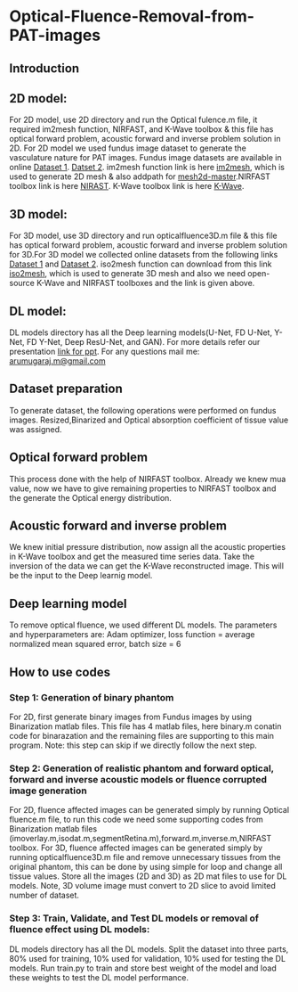 # Optical-Fluence-Removal-from-PAT-images
## Introduction
## 2D model:
For 2D model, use 2D directory and run the Optical fulence.m file, it required im2mesh function, NIRFAST, and K-Wave toolbox & this file has optical forward problem, acoustic forward and inverse problem solution in 2D.
For 2D model we used fundus image dataset to generate the vasculature nature for PAT images.
Fundus image datasets are available in online [Dataset 1](https://www.kaggle.com/linchundan/fundusimage1000).
[Datset 2](https://www5.cs.fau.de/research/data/fundus-images/). 
im2mesh function link is here [im2mesh](https://in.mathworks.com/matlabcentral/fileexchange/71772-im2mesh-2d-image-to-triangular-meshes), which is used to generate 2D mesh & also addpath for [mesh2d-master](https://in.mathworks.com/matlabcentral/fileexchange/25555-mesh2d-delaunay-based-unstructured-mesh-generation).NIRFAST toolbox link is here [NIRAST](https://milab.host.dartmouth.edu/nirfast/).
K-Wave toolbox link is here [K-Wave](http://www.k-wave.org/).
## 3D model:
For 3D model, use 3D directory and run opticalfluence3D.m file & this file has optical forward problem, acoustic forward and inverse problem solution for 3D.For 3D model we collected online datasets from the following links [Dataset 1](https://anastasio.bioengineering.illinois.edu/downloadable-content/oa-breast-database/) and [Dataset 2](https://dataverse.harvard.edu/dataset.xhtml?persistentId=doi:10.7910/DVN/KBYQQ7).
 iso2mesh function can download from this link [iso2mesh](http://iso2mesh.sourceforge.net/cgi-bin/index.cgi), which is used to generate 3D mesh and also we need open-source K-Wave and NIRFAST toolboxes and the link is given above. 
## DL model:
DL models directory has all the Deep learning models(U-Net, FD U-Net, Y-Net, FD Y-Net, Deep ResU-Net, and GAN).
For more details refer our presentation [link for ppt]([https://docs.google.com/presentation/d/11RDKK24GpVCmXNCmAEXCF1me9gWeFw93/edit#slide=id.p1](https://drive.google.com/drive/u/0/my-drive)). For any questions mail me: arumugaraj.m@gmail.com


## Dataset preparation
To generate dataset, the following operations were performed on fundus images. Resized,Binarized and Optical absorption coefficient of tissue value was assigned.


## Optical forward problem
This process done with the help of NIRFAST toolbox. Already we knew mua value, now we have to give remaining properties to NIRFAST toolbox and the generate the Optical energy distribution.


## Acoustic forward and inverse problem
We knew initial pressure distribution, now assign all the acoustic properties in K-Wave toolbox and get the measured time series data.
Take the inversion of the data we can get the K-Wave reconstructed image. This will be the input to the Deep learnig model.


## Deep learning model
To remove optical fluence, we used different DL models. The parameters and hyperparameters are: Adam optimizer, loss function = average normalized mean squared error, batch size = 6

## How to use codes
### Step 1: Generation of binary phantom
For 2D, first generate binary images from Fundus images by using Binarization matlab files. This file has 4 matlab files, here binary.m conatin code for binarazation and the remaining files are supporting to this main program. Note: this step can skip if we directly follow the next step.
### Step 2: Generation of realistic phantom and forward optical, forward and inverse acoustic models or fluence corrupted image generation
For 2D, fluence affected images can be generated simply by running Optical fluence.m file, to run this code we need some supporting codes from Binarization matlab files (imoverlay.m,isodat.m,segmentRetina.m),forward.m,inverse.m,NIRFAST toolbox.
For 3D, fluence affected images can be generated simply by running opticalfluence3D.m file and remove unnecessary tissues from the original phantom, this can be done by using simple for loop and change all tissue values.
Store all the images (2D and 3D) as 2D mat files to use for DL models. Note, 3D volume image must convert to 2D slice to avoid limited number of dataset.
### Step 3: Train, Validate, and Test DL models or removal of fluence effect using DL models:
DL models directory has all the DL models. Split the dataset into three parts, 80% used for training, 10% used for validation, 10% used for testing the DL models. Run train.py to train and store best weight of the model and load these weights to test the DL model performance.



